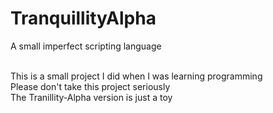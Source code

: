 # TranquillityAlpha
A small imperfect scripting language<br><br>

This is a small project I did when I was learning programming<br>
Please don't take this project seriously<br>
The Tranillity-Alpha version is just a toy<br>
